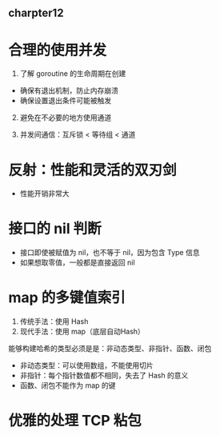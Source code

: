 charpter12
--------

# 合理的使用并发

1. 了解 goroutine 的生命周期在创建
  - 确保有退出机制，防止内存崩溃
  - 确保设置退出条件可能被触发

2. 避免在不必要的地方使用通道

3. 并发间通信：互斥锁 < 等待组 < 通道

# 反射：性能和灵活的双刃剑
- 性能开销非常大

# 接口的 nil 判断
- 接口即使被赋值为 nil，也不等于 nil，因为包含 Type 信息
- 如果想取零值，一般都是直接返回 nil

# map 的多键值索引
1. 传统手法：使用 Hash
2. 现代手法：使用 map（底层自动Hash）

能够构建哈希的类型必须是是：非动态类型、非指针、函数、闭包

- 非动态类型：可以使用数组，不能使用切片
- 非指针：每个指针数值都不相同，失去了 Hash 的意义
- 函数、闭包不能作为 map 的键

# 优雅的处理 TCP 粘包
